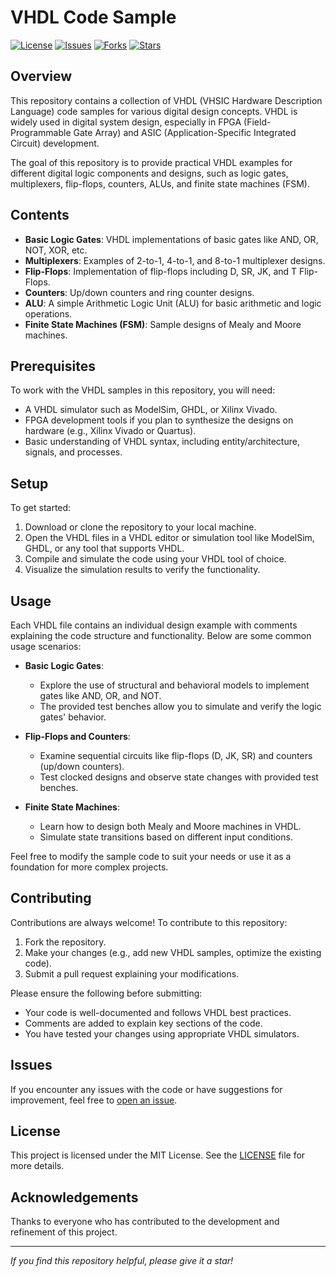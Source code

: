 # VHDL Code Sample

[![License](https://img.shields.io/github/license/HeidariSina/VHDL-Code-Sample)](LICENSE)
[![Issues](https://img.shields.io/github/issues/HeidariSina/VHDL-Code-Sample)](https://github.com/HeidariSina/VHDL-Code-Sample/issues)
[![Forks](https://img.shields.io/github/forks/HeidariSina/VHDL-Code-Sample)](https://github.com/HeidariSina/VHDL-Code-Sample/network/members)
[![Stars](https://img.shields.io/github/stars/HeidariSina/VHDL-Code-Sample)](https://github.com/HeidariSina/VHDL-Code-Sample/stargazers)

## Overview

This repository contains a collection of VHDL (VHSIC Hardware Description Language) code samples for various digital design concepts. VHDL is widely used in digital system design, especially in FPGA (Field-Programmable Gate Array) and ASIC (Application-Specific Integrated Circuit) development.

The goal of this repository is to provide practical VHDL examples for different digital logic components and designs, such as logic gates, multiplexers, flip-flops, counters, ALUs, and finite state machines (FSM).

## Contents

- **Basic Logic Gates**: VHDL implementations of basic gates like AND, OR, NOT, XOR, etc.
- **Multiplexers**: Examples of 2-to-1, 4-to-1, and 8-to-1 multiplexer designs.
- **Flip-Flops**: Implementation of flip-flops including D, SR, JK, and T Flip-Flops.
- **Counters**: Up/down counters and ring counter designs.
- **ALU**: A simple Arithmetic Logic Unit (ALU) for basic arithmetic and logic operations.
- **Finite State Machines (FSM)**: Sample designs of Mealy and Moore machines.

## Prerequisites

To work with the VHDL samples in this repository, you will need:

- A VHDL simulator such as ModelSim, GHDL, or Xilinx Vivado.
- FPGA development tools if you plan to synthesize the designs on hardware (e.g., Xilinx Vivado or Quartus).
- Basic understanding of VHDL syntax, including entity/architecture, signals, and processes.

## Setup

To get started:

1. Download or clone the repository to your local machine.
2. Open the VHDL files in a VHDL editor or simulation tool like ModelSim, GHDL, or any tool that supports VHDL.
3. Compile and simulate the code using your VHDL tool of choice.
4. Visualize the simulation results to verify the functionality.

## Usage

Each VHDL file contains an individual design example with comments explaining the code structure and functionality. Below are some common usage scenarios:

- **Basic Logic Gates**: 
  - Explore the use of structural and behavioral models to implement gates like AND, OR, and NOT.
  - The provided test benches allow you to simulate and verify the logic gates' behavior.

- **Flip-Flops and Counters**: 
  - Examine sequential circuits like flip-flops (D, JK, SR) and counters (up/down counters).
  - Test clocked designs and observe state changes with provided test benches.

- **Finite State Machines**:
  - Learn how to design both Mealy and Moore machines in VHDL.
  - Simulate state transitions based on different input conditions.

Feel free to modify the sample code to suit your needs or use it as a foundation for more complex projects.

## Contributing

Contributions are always welcome! To contribute to this repository:

1. Fork the repository.
2. Make your changes (e.g., add new VHDL samples, optimize the existing code).
3. Submit a pull request explaining your modifications.

Please ensure the following before submitting:

- Your code is well-documented and follows VHDL best practices.
- Comments are added to explain key sections of the code.
- You have tested your changes using appropriate VHDL simulators.

## Issues

If you encounter any issues with the code or have suggestions for improvement, feel free to [open an issue](https://github.com/HeidariSina/VHDL-Code-Sample/issues).

## License

This project is licensed under the MIT License. See the [LICENSE](LICENSE) file for more details.

## Acknowledgements

Thanks to everyone who has contributed to the development and refinement of this project.

---

_If you find this repository helpful, please give it a star!_

